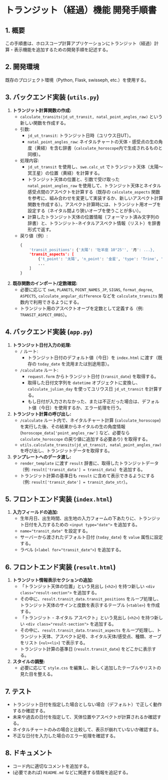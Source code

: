 # トランジット（経過）機能 開発手順書

## 1. 概要

この手順書は、ホロスコープ計算アプリケーションにトランジット（経過）計算・表示機能を追加するための開発手順を記述する。

## 2. 開発環境

既存のプロジェクト環境（Python, Flask, swisseph, etc.）を使用する。

## 3. バックエンド実装 (`utils.py`)

1.  **トランジット計算関数の作成:**
    -   `calculate_transits(jd_ut_transit, natal_point_angles_raw)` という新しい関数を作成する。
    -   引数:
        -   `jd_ut_transit`: トランジット日時（ユリウス日UT）。
        -   `natal_point_angles_raw`: ネイタルチャートの天体・感受点の生の角度（黄経）を含む辞書（`calculate_horoscope`内で生成されるものと同様）。
    -   処理内容:
        -   `jd_ut_transit` を使用し、`swe.calc_ut` でトランジット天体（太陽～冥王星）の位置（黄経）を計算する。
        -   トランジット天体の位置と、引数で受け取った `natal_point_angles_raw` を使用して、トランジット天体とネイタル感受点間のアスペクトを計算する（既存の `calculate_aspects` 関数を参考に、組み合わせを変更して実装するか、新しいアスペクト計算関数を作成する）。アスペクト計算時には、トランジット用オーブを設定する（ネイタル間より狭いオーブを使うことが多い）。
        -   計算したトランジット天体の位置情報（フォーマット済み文字列の辞書）と、トランジット-ネイタルアスペクト情報（リスト）を辞書形式で返す。
    -   戻り値（例）:
        ```python
        {
            'transit_positions': {'太陽': '牡羊座 10°25'', '月': ...},
            'transit_aspects': [
                {'t_point': '太陽', 'n_point': '金星', 'type': 'Trine', 'orb': 0.5, 'symbol': '△'},
                ...
            ]
        }
        ```
2.  **既存関数のインポート/定数確認:**
    -   必要に応じて `swe`, `PLANETS`, `POINT_NAMES_JP`, `SIGNS`, `format_degree`, `ASPECTS`, `calculate_angular_difference` などを `calculate_transits` 関数内で利用できるようにする。
    -   トランジット用のアスペクトオーブを定数として定義する（例: `TRANSIT_ASPECT_ORBS`）。

## 4. バックエンド実装 (`app.py`)

1.  **トランジット日付入力の処理:**
    -   `/` ルート:
        -   トランジット日付のデフォルト値（今日）を `index.html` に渡す（既存の `today_date` を流用または別途用意）。
    -   `/calculate` ルート:
        -   `request.form` からトランジット日付 (`transit_date`) を取得する。
        -   取得した日付文字列を `datetime` オブジェクトに変換し、`calculate_julian_day` を使ってユリウス日 `jd_ut_transit` を計算する。
        -   もし日付が入力されなかった、または不正だった場合は、デフォルト値（今日）を使用するか、エラー処理を行う。
2.  **トランジット計算の呼び出し:**
    -   `/calculate` ルート内で、ネイタルチャート計算 (`calculate_horoscope`) を実行した後、その結果からネイタルの生の角度情報 (`horoscope_data['point_angles_raw']` など、必要なら `calculate_horoscope` の戻り値に追加する必要あり) を取得する。
    -   `utils.calculate_transits(jd_ut_transit, natal_point_angles_raw)` を呼び出し、トランジットデータを取得する。
3.  **テンプレートへのデータ渡し:**
    -   `render_template` に渡す `result` 辞書に、取得したトランジットデータ（例: `result['transit_data'] = transit_data`）を追加する。
    -   トランジット計算の基準日も `result` に含めて表示できるようにする（例: `result['transit_date'] = transit_date_str`）。

## 5. フロントエンド実装 (`index.html`)

1.  **入力フィールドの追加:**
    -   生年月日、出生時間、出生地の入力フォームの下あたりに、トランジット日付を入力するための `<input type="date">` を追加する。
    -   `name="transit_date"` を設定する。
    -   サーバーから渡されたデフォルト日付 (`today_date`) を `value` 属性に設定する。
    -   ラベル (`<label for="transit_date">`) を追加する。

## 6. フロントエンド実装 (`result.html`)

1.  **トランジット情報表示セクションの追加:**
    -   「トランジット天体の位置」という見出し (`<h2>`) を持つ新しい `<div class="result-section">` を追加する。
    -   その中に、`result.transit_data.transit_positions` をループ処理し、トランジット天体のサインと度数を表示するテーブル (`<table>`) を作成する。
    -   「トランジット - ネイタル アスペクト」という見出し (`<h2>`) を持つ新しい `<div class="result-section">` を追加する。
    -   その中に、`result.transit_data.transit_aspects` をループ処理し、トランジット天体、アスペクト記号、ネイタル天体/感受点、種類、オーブをリスト (`<ul><li>`) で表示する。
    -   トランジット計算の基準日 (`result.transit_date`) をどこかに表示する。
2.  **スタイルの調整:**
    -   必要に応じて `style.css` を編集し、新しく追加したテーブルやリストの見た目を整える。

## 7. テスト

-   トランジット日付を指定した場合としない場合（デフォルト）で正しく動作するか確認する。
-   未来や過去の日付を指定して、天体位置やアスペクトが計算されるか確認する。
-   ネイタルチャートのみの場合と比較して、表示が崩れていないか確認する。
-   不正な日付を入力した場合のエラー処理を確認する。

## 8. ドキュメント

-   コード内に適切なコメントを追加する。
-   (必要であれば) `README.md` などに関連する情報を追記する。 